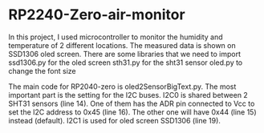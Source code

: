 # RP2240-Zero-air-monitor
In this project, I used microcontroller to monitor the humidity and temperature of 2 different locations. The measured data is shown on SSD1306 oled screen.
There are some libraries that we need to import
  ssd1306.py for the oled screen
  sth31.py for the sht31 sensor
  oled.py to change the font size

The main code for RP2040-zero is oled2SensorBigText.py. The most important part is the setting for the I2C buses. I2C0 is shared between 2 SHT31 sensors (line 14). One of them has the ADR pin connected to Vcc to set the I2C address to 0x45 (line 16). The other one will have 0x44 (line 15) instead (default). I2C1 is used for oled screen SSD1306 (line 19).
